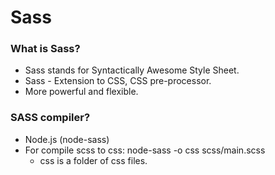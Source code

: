 # Sass

### What is Sass? 

* Sass stands for Syntactically Awesome Style Sheet.
* Sass - Extension to CSS, CSS pre-processor. 
* More powerful and flexible.


### SASS compiler?

* Node.js (node-sass)
* For compile scss to css: node-sass -o css scss/main.scss
  * css is a folder of css files.
